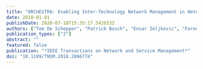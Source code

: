 ```yaml
---
title: "ORCHESTRA: Enabling Inter-Technology Network Management in Heterogeneous Wireless Networks"
date: 2018-01-01
publishDate: 2020-07-18T15:35:17.542653Z
authors: ["Tom De Schepper", "Patrick Bosch", "Ensar Zeljkovic", "Farouk Mahfoudhi", "Jetmir Haxhibeqiri", "Jeroen Hoebeke", "Jeroen Famaey", "Steven Latré"]
publication_types: ["2"]
abstract: ""
featured: false
publication: "*IEEE Transactions on Network and Service Management*"
doi: "10.1109/TNSM.2018.2866774"
---
```


